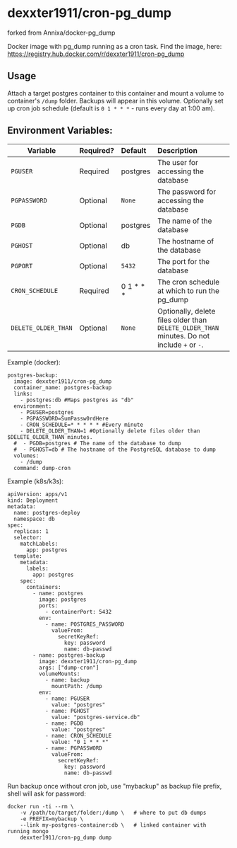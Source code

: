 dexxter1911/cron-pg_dump
================
forked from Annixa/docker-pg_dump

Docker image with pg_dump running as a cron task. Find the image, here: https://registry.hub.docker.com/r/dexxter1911/cron-pg_dump

## Usage

Attach a target postgres container to this container and mount a volume to container's `/dump` folder. Backups will appear in this volume. Optionally set up cron job schedule (default is `0 1 * * *` - runs every day at 1:00 am).

## Environment Variables:
| Variable | Required? | Default | Description |
| -------- |:--------- |:------- |:----------- |
| `PGUSER` | Required | postgres | The user for accessing the database |
| `PGPASSWORD` | Optional | `None` | The password for accessing the database |
| `PGDB` | Optional | postgres | The name of the database |
| `PGHOST` | Optional | db | The hostname of the database |
| `PGPORT` | Optional | `5432` | The port for the database |
| `CRON_SCHEDULE` | Required | 0 1 * * * | The cron schedule at which to run the pg_dump |
| `DELETE_OLDER_THAN` | Optional | `None` | Optionally, delete files older than `DELETE_OLDER_THAN` minutes. Do not include `+` or `-`. |

Example (docker):
```
postgres-backup:
  image: dexxter1911/cron-pg_dump
  container_name: postgres-backup
  links:
    - postgres:db #Maps postgres as "db"
  environment:
    - PGUSER=postgres
    - PGPASSWORD=SumPassw0rdHere
    - CRON_SCHEDULE=* * * * * #Every minute
    - DELETE_OLDER_THAN=1 #Optionally delete files older than $DELETE_OLDER_THAN minutes.
  #  - PGDB=postgres # The name of the database to dump
  #  - PGHOST=db # The hostname of the PostgreSQL database to dump
  volumes:
    - /dump
  command: dump-cron
```
Example (k8s/k3s):

```
apiVersion: apps/v1
kind: Deployment
metadata:
  name: postgres-deploy
  namespace: db
spec:
  replicas: 1
  selector:
    matchLabels:
      app: postgres
  template:
    metadata:
      labels:
        app: postgres
    spec:
      containers:
        - name: postgres
          image: postgres
          ports:
            - containerPort: 5432
          env:
            - name: POSTGRES_PASSWORD
              valueFrom:
                secretKeyRef:
                  key: password
                  name: db-passwd
        - name: postgres-backup
          image: dexxter1911/cron-pg_dump
          args: ["dump-cron"]
          volumeMounts:
            - name: backup
              mountPath: /dump
          env:
            - name: PGUSER
              value: "postgres"
            - name: PGHOST
              value: "postgres-service.db"
            - name: PGDB
              value: "postgres"
            - name: CRON_SCHEDULE
              value: "0 1 * * *"
            - name: PGPASSWORD
              valueFrom:
                secretKeyRef:
                  key: password
                  name: db-passwd
```

Run backup once without cron job, use "mybackup" as backup file prefix, shell will ask for password:

    docker run -ti --rm \
        -v /path/to/target/folder:/dump \   # where to put db dumps
        -e PREFIX=mybackup \
        --link my-postgres-container:db \   # linked container with running mongo
        dexxter1911/cron-pg_dump dump
